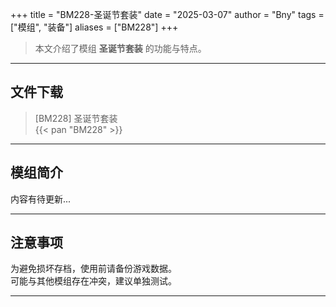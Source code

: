 +++
title = "BM228-圣诞节套装"
date = "2025-03-07"
author = "Bny"
tags = ["模组", "装备"]
aliases = ["BM228"]
+++

> 本文介绍了模组 **圣诞节套装** 的功能与特点。

---

## 文件下载

> [BM228] 圣诞节套装  
{{< pan "BM228" >}}  

---

## 模组简介

>  
内容有待更新...  

---

## 注意事项

>  
为避免损坏存档，使用前请备份游戏数据。  
可能与其他模组存在冲突，建议单独测试。  

---

